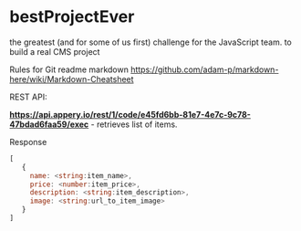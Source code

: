 # bestProjectEver
the greatest (and for some of us first) challenge for the JavaScript team. to build a real CMS project

Rules for Git readme markdown https://github.com/adam-p/markdown-here/wiki/Markdown-Cheatsheet

REST API:

 <b>https://api.appery.io/rest/1/code/e45fd6bb-81e7-4e7c-9c78-47bdad6faa59/exec</b> - retrieves list of items.

 Response
 ```javascript
 [
    {
      name: <string:item_name>,
      price: <number:item_price>,
      description: <string:item_description>,
      image: <string:url_to_item_image>
    }
 ]
 ```
